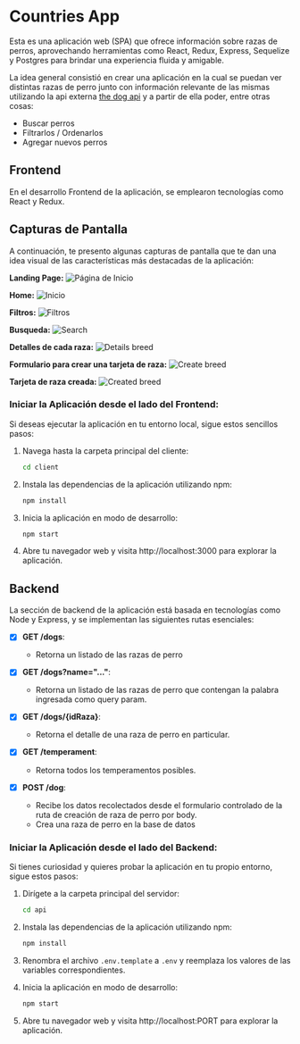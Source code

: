 # Countries App

Esta es una aplicación web (SPA) que ofrece información sobre razas de perros, aprovechando herramientas como React, Redux, Express, Sequelize y Postgres para brindar una experiencia fluida y amigable.

La idea general consistió en crear una aplicación en la cual se puedan ver distintas razas de perro junto con información relevante de las mismas utilizando la api externa [the dog api](https://thedogapi.com/) y a partir de ella poder, entre otras cosas:

  - Buscar perros
  - Filtrarlos / Ordenarlos
  - Agregar nuevos perros

## Frontend

En el desarrollo Frontend de la aplicación, se emplearon tecnologías como React y Redux.

## Capturas de Pantalla

A continuación, te presento algunas capturas de pantalla que te dan una idea visual de las características más destacadas de la aplicación:

**Landing Page:**
![Página de Inicio](./captures/Landing-Page.jpg)

**Home:**
![Inicio](./captures/Home.jpg)

**Filtros:**
![Filtros](./captures/Filters.jpg)

**Busqueda:**
![Search](./captures/Search.jpg)

**Detalles de cada raza:**
![Details breed](./captures/Details.jpg)

**Formulario para crear una tarjeta de raza:**
![Create breed](./captures/Create-Breed.jpg)

**Tarjeta de raza creada:**
![Created breed](./captures/Created-Breed.jpg)

### Iniciar la Aplicación desde el lado del Frontend:

Si deseas ejecutar la aplicación en tu entorno local, sigue estos sencillos pasos:

1. Navega hasta la carpeta principal del cliente:
   ```bash
   cd client
   ```

2. Instala las dependencias de la aplicación utilizando npm:
   ```bash
   npm install
   ```

3. Inicia la aplicación en modo de desarrollo:
   ```bash
   npm start
   ```

4. Abre tu navegador web y visita http://localhost:3000 para explorar la aplicación.

## Backend

La sección de backend de la aplicación está basada en tecnologías como Node y Express, y se implementan las siguientes rutas esenciales:

- [x] __GET /dogs__:
  - Retorna un listado de las razas de perro

- [x] __GET /dogs?name="..."__:
  - Retorna un listado de las razas de perro que contengan la palabra ingresada como query param.

- [x] __GET /dogs/{idRaza}__:
  - Retorna el detalle de una raza de perro en particular.

- [x] __GET /temperament__:
  - Retorna todos los temperamentos posibles.

- [x] __POST /dog__:
  - Recibe los datos recolectados desde el formulario controlado de la ruta de creación de raza de perro por body.
  - Crea una raza de perro en la base de datos

### Iniciar la Aplicación desde el lado del Backend:

Si tienes curiosidad y quieres probar la aplicación en tu propio entorno, sigue estos pasos:

1. Dirígete a la carpeta principal del servidor:
   ```bash
   cd api
   ```

2. Instala las dependencias de la aplicación utilizando npm:
   ```bash
   npm install
   ```

3. Renombra el archivo ``.env.template`` a ``.env`` y reemplaza los valores de las variables correspondientes. 

4. Inicia la aplicación en modo de desarrollo:
   ```bash
   npm start
   ```

4. Abre tu navegador web y visita http://localhost:PORT para explorar la aplicación.
